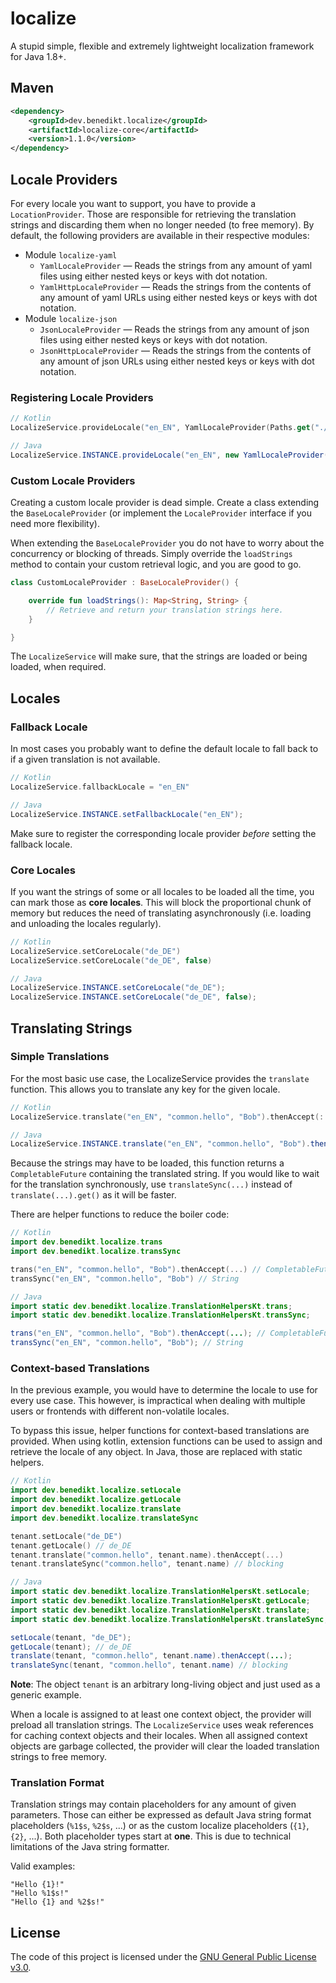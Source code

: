 # localize

A stupid simple, flexible and extremely lightweight localization framework for Java 1.8+.

## Maven

```xml
<dependency>
    <groupId>dev.benedikt.localize</groupId>
    <artifactId>localize-core</artifactId>
    <version>1.1.0</version>
</dependency>
```

## Locale Providers

For every locale you want to support, you have to provide a `LocationProvider`. Those are responsible for retrieving the translation strings and
discarding them when no longer needed (to free memory). By default, the following providers are available in their respective modules:

* Module `localize-yaml`
    * `YamlLocaleProvider` &mdash; Reads the strings from any amount of yaml files using either nested keys or keys with dot notation.
    * `YamlHttpLocaleProvider` &mdash; Reads the strings from the contents of any amount of yaml URLs using either nested keys or keys with dot notation.
* Module `localize-json`
    * `JsonLocaleProvider` &mdash; Reads the strings from any amount of json files using either nested keys or keys with dot notation.
    * `JsonHttpLocaleProvider` &mdash; Reads the strings from the contents of any amount of json URLs using either nested keys or keys with dot notation.

### Registering Locale Providers

```kotlin
// Kotlin
LocalizeService.provideLocale("en_EN", YamlLocaleProvider(Paths.get("./localize-example/locales/en_EN.yaml")))
```

```java
// Java
LocalizeService.INSTANCE.provideLocale("en_EN", new YamlLocaleProvider(Paths.get("./localize-example/locales/en_EN.yaml")));
```

### Custom Locale Providers

Creating a custom locale provider is dead simple. Create a class extending the `BaseLocaleProvider` (or implement the `LocaleProvider` interface
if you need more flexibility).

When extending the `BaseLocaleProvider` you do not have to worry about the concurrency or blocking of threads. Simply override the `loadStrings`
method to contain your custom retrieval logic, and you are good to go.

```kotlin
class CustomLocaleProvider : BaseLocaleProvider() {

    override fun loadStrings(): Map<String, String> {
        // Retrieve and return your translation strings here.
    }

}
```

The `LocalizeService` will make sure, that the strings are loaded or being loaded, when required.

## Locales

### Fallback Locale

In most cases you probably want to define the default locale to fall back to if a given translation is not available.

```kotlin
// Kotlin
LocalizeService.fallbackLocale = "en_EN"
```

```java
// Java
LocalizeService.INSTANCE.setFallbackLocale("en_EN");
```

Make sure to register the corresponding locale provider _before_ setting the fallback locale. 

### Core Locales

If you want the strings of some or all locales to be loaded all the time, you can mark those as **core locales**. This will block the proportional
chunk of memory but reduces the need of translating asynchronously (i.e. loading and unloading the locales regularly).

```kotlin
// Kotlin
LocalizeService.setCoreLocale("de_DE")
LocalizeService.setCoreLocale("de_DE", false)
```

```java
// Java
LocalizeService.INSTANCE.setCoreLocale("de_DE");
LocalizeService.INSTANCE.setCoreLocale("de_DE", false);
```

## Translating Strings

### Simple Translations

For the most basic use case, the LocalizeService provides the `translate` function. This allows you to translate any key for the given locale.

```kotlin
// Kotlin
LocalizeService.translate("en_EN", "common.hello", "Bob").thenAccept(::println) // Hello, Bob!
```

```java
// Java
LocalizeService.INSTANCE.translate("en_EN", "common.hello", "Bob").thenAccept(System.out::println) // Hello, Bob!
```

Because the strings may have to be loaded, this function returns a `CompletableFuture` containing the translated string. If you would like to wait
for the translation synchronously, use `translateSync(...)` instead of `translate(...).get()` as it will be faster.

There are helper functions to reduce the boiler code:

```kotlin
// Kotlin
import dev.benedikt.localize.trans
import dev.benedikt.localize.transSync

trans("en_EN", "common.hello", "Bob").thenAccept(...) // CompletableFuture<String>
transSync("en_EN", "common.hello", "Bob") // String
```

```java
// Java
import static dev.benedikt.localize.TranslationHelpersKt.trans;
import static dev.benedikt.localize.TranslationHelpersKt.transSync;

trans("en_EN", "common.hello", "Bob").thenAccept(...); // CompletableFuture<String>
transSync("en_EN", "common.hello", "Bob"); // String
```

### Context-based Translations

In the previous example, you would have to determine the locale to use for every use case. This however, is impractical when dealing with multiple
users or frontends with different non-volatile locales.

To bypass this issue, helper functions for context-based translations are provided. When using kotlin, extension functions can be used to assign and
retrieve the locale of any object. In Java, those are replaced with static helpers.

```kotlin
// Kotlin
import dev.benedikt.localize.setLocale
import dev.benedikt.localize.getLocale
import dev.benedikt.localize.translate
import dev.benedikt.localize.translateSync

tenant.setLocale("de_DE")
tenant.getLocale() // de_DE
tenant.translate("common.hello", tenant.name).thenAccept(...)
tenant.translateSync("common.hello", tenant.name) // blocking
```

```java
// Java
import static dev.benedikt.localize.TranslationHelpersKt.setLocale;
import static dev.benedikt.localize.TranslationHelpersKt.getLocale;
import static dev.benedikt.localize.TranslationHelpersKt.translate;
import static dev.benedikt.localize.TranslationHelpersKt.translateSync;

setLocale(tenant, "de_DE");
getLocale(tenant); // de_DE
translate(tenant, "common.hello", tenant.name).thenAccept(...);
translateSync(tenant, "common.hello", tenant.name) // blocking
```

**Note**: The object `tenant` is an arbitrary long-living object and just used as a generic example.

When a locale is assigned to at least one context object, the provider will preload all translation strings. The `LocalizeService` uses weak 
references for caching context objects and their locales. When all assigned context objects are garbage collected, the provider will clear the
loaded translation strings to free memory.

### Translation Format

Translation strings may contain placeholders for any amount of given parameters. Those can either be expressed as default Java string format
placeholders (`%1$s`, `%2$s`, ...) or as the custom localize placeholders (`{1}`, `{2}`, ...). Both placeholder types start at **one**. This is due
to technical limitations of the Java string formatter.

Valid examples:
```
"Hello {1}!"
"Hello %1$s!"
"Hello {1} and %2$s!"
```

## License

The code of this project is licensed under the [GNU General Public License v3.0](./LICENSE).
